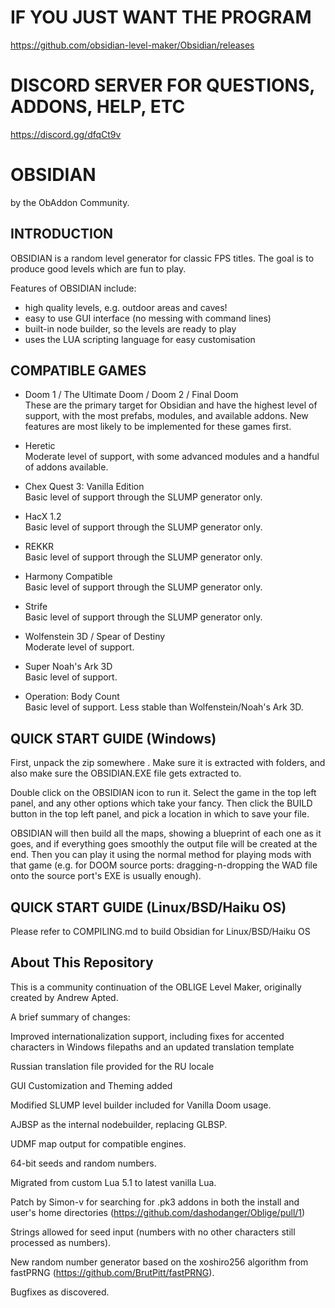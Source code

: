 # IF YOU JUST WANT THE PROGRAM
https://github.com/obsidian-level-maker/Obsidian/releases

# DISCORD SERVER FOR QUESTIONS, ADDONS, HELP, ETC
https://discord.gg/dfqCt9v

# OBSIDIAN
by the ObAddon Community.

## INTRODUCTION

OBSIDIAN is a random level generator for classic FPS titles.
The goal is to produce good levels which are fun to play.

Features of OBSIDIAN include:

* high quality levels, e.g. outdoor areas and caves!
* easy to use GUI interface (no messing with command lines)
* built-in node builder, so the levels are ready to play
* uses the LUA scripting language for easy customisation

## COMPATIBLE GAMES

* Doom 1 / The Ultimate Doom / Doom 2 / Final Doom  
  These are the primary target for Obsidian and have the highest level of support, with the most prefabs, modules, and available addons.
  New features are most likely to be implemented for these games first.
    
* Heretic  
  Moderate level of support, with some advanced modules and a handful of addons available.
  
* Chex Quest 3: Vanilla Edition  
  Basic level of support through the SLUMP generator only.
  
* HacX 1.2  
  Basic level of support through the SLUMP generator only.

* REKKR  
  Basic level of support through the SLUMP generator only.

* Harmony Compatible  
  Basic level of support through the SLUMP generator only.

* Strife  
  Basic level of support through the SLUMP generator only.
  
* Wolfenstein 3D / Spear of Destiny  
  Moderate level of support.
  
* Super Noah's Ark 3D  
  Basic level of support.

* Operation: Body Count  
  Basic level of support. Less stable than Wolfenstein/Noah's Ark 3D.

## QUICK START GUIDE (Windows)

First, unpack the zip somewhere .  Make sure it is extracted with folders, and also make sure the OBSIDIAN.EXE file gets extracted to.

Double click on the OBSIDIAN icon to run it.  Select the game in the top left panel, and any other options which take your fancy. Then click the BUILD button in the top left panel, and pick a location in which to save your file.

OBSIDIAN will then build all the maps, showing a blueprint of each one as it goes, and if everything goes smoothly the output file will be created at the end.  Then you can play it using the normal method for playing mods with that game (e.g. for DOOM source ports: dragging-n-dropping the WAD file onto the source port's EXE is usually enough).

## QUICK START GUIDE (Linux/BSD/Haiku OS)

Please refer to COMPILING.md to build Obsidian for Linux/BSD/Haiku OS

## About This Repository

This is a community continuation of the OBLIGE Level Maker, originally created by Andrew Apted.

A brief summary of changes:

Improved internationalization support, including fixes for accented characters in Windows filepaths and an updated translation template

Russian translation file provided for the RU locale

GUI Customization and Theming added

Modified SLUMP level builder included for Vanilla Doom usage.

AJBSP as the internal nodebuilder, replacing GLBSP.

UDMF map output for compatible engines.

64-bit seeds and random numbers.

Migrated from custom Lua 5.1 to latest vanilla Lua.

Patch by Simon-v for searching for .pk3 addons in both the install and user's home directories (https://github.com/dashodanger/Oblige/pull/1)

Strings allowed for seed input (numbers with no other characters still processed as numbers).

New random number generator based on the xoshiro256 algorithm from fastPRNG (https://github.com/BrutPitt/fastPRNG).

Bugfixes as discovered.
